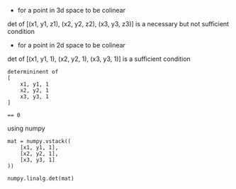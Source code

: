 * for a point in 3d space to be colinear

det of [(x1, y1, z1), (x2, y2, z2), (x3, y3, z3)] is a necessary but not sufficient condition

* for a point in 2d space to be colinear

det of [(x1, y1, 1), (x2, y2, 1), (x3, y3, 1)] is a sufficient condition

```
determininent of
[
    x1, y1, 1
    x2, y2, 1
    x3, y3, 1
]

== 0
```

using numpy

```
mat = numpy.vstack((
    [x1, y1, 1],
    [x2, y2, 1],
    [x3, y3, 1]
))

numpy.linalg.det(mat)
```